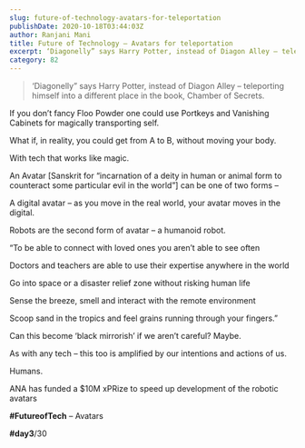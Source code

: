 ```yaml
---
slug: future-of-technology-avatars-for-teleportation
publishDate: 2020-10-18T03:44:03Z
author: Ranjani Mani
title: Future of Technology – Avatars for teleportation 
excerpt: ‘Diagonelly” says Harry Potter, instead of Diagon Alley – teleporting himself into a different place in the book, Chamber of Secrets. If you don’t fancy Floo Powder one could use Portkeys and Vanishing Cabinets for magically transporting self. What if, in reality, you could get from A to B, without moving your body. With tech  ... 
category: 82
---
```


> ‘Diagonelly” says Harry Potter, instead of Diagon Alley – teleporting himself into a different place in the book, Chamber of Secrets.

If you don’t fancy Floo Powder one could use Portkeys and Vanishing Cabinets for magically transporting self.

What if, in reality, you could get from A to B, without moving your body.

With tech that works like magic.

An Avatar \[Sanskrit for “incarnation of a deity in human or animal form to counteract some particular evil in the world”\] can be one of two forms –

A digital avatar – as you move in the real world, your avatar moves in the digital.

Robots are the second form of avatar – a humanoid robot.

“To be able to connect with loved ones you aren’t able to see often

Doctors and teachers are able to use their expertise anywhere in the world

Go into space or a disaster relief zone without risking human life

Sense the breeze, smell and interact with the remote environment

Scoop sand in the tropics and feel grains running through your fingers.”

Can this become ‘black mirrorish’ if we aren’t careful? Maybe.

As with any tech – this too is amplified by our intentions and actions of us.

Humans.

ANA has funded a $10M xPRize to speed up development of the robotic avatars

**#FutureofTech** – Avatars

**#day3**/30